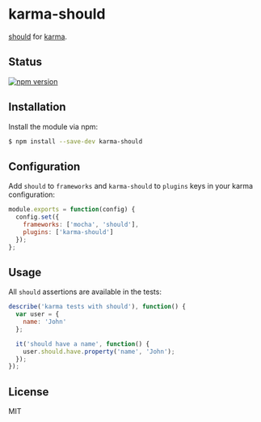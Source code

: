 
# karma-should

[should](https://github.com/tj/should.js) for [karma](http://karma-runner.github.io).


## Status

[![npm version][npm-image]][npm-url]

## Installation


Install the module via npm:

```sh
$ npm install --save-dev karma-should
```


## Configuration

Add `should` to `frameworks` and `karma-should` to `plugins` keys in your karma configuration:

```js
module.exports = function(config) {
  config.set({
    frameworks: ['mocha', 'should'],
    plugins: ['karma-should']
  });
};
```


## Usage

All `should` assertions are available in the tests:

```js
describe('karma tests with should'), function() {
  var user = {
    name: 'John'
  };

  it('should have a name', function() {
    user.should.have.property('name', 'John');
  });
});
```


## License

MIT

[npm-image]: https://img.shields.io/npm/v/karma-should.svg?style=flat-square
[npm-url]: https://npmjs.org/package/karma-should
